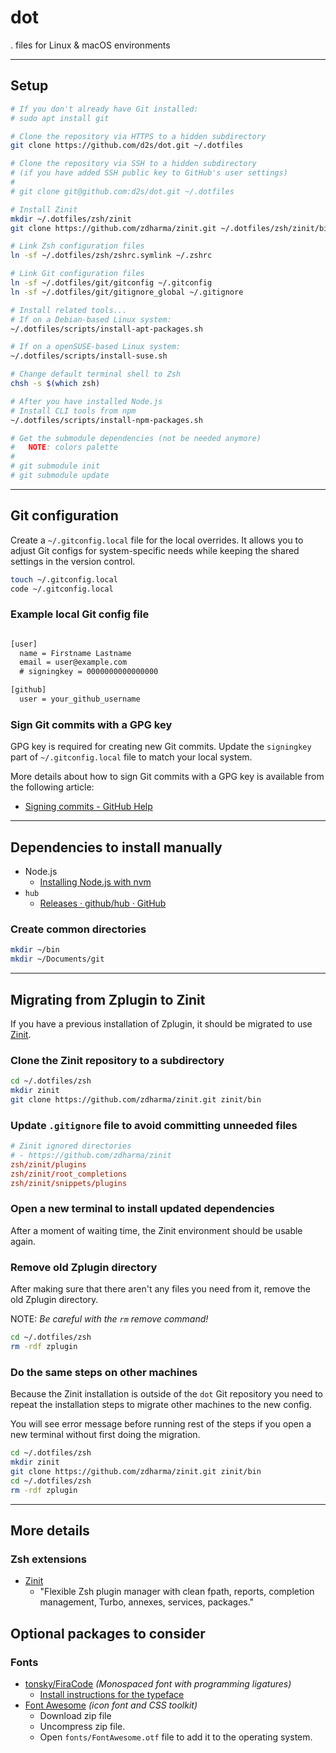 # dot

. files for Linux & macOS environments

---

## Setup

```sh
# If you don't already have Git installed:
# sudo apt install git

# Clone the repository via HTTPS to a hidden subdirectory
git clone https://github.com/d2s/dot.git ~/.dotfiles

# Clone the repository via SSH to a hidden subdirectory
# (if you have added SSH public key to GitHub's user settings)
#
# git clone git@github.com:d2s/dot.git ~/.dotfiles

# Install Zinit
mkdir ~/.dotfiles/zsh/zinit
git clone https://github.com/zdharma/zinit.git ~/.dotfiles/zsh/zinit/bin

# Link Zsh configuration files
ln -sf ~/.dotfiles/zsh/zshrc.symlink ~/.zshrc

# Link Git configuration files
ln -sf ~/.dotfiles/git/gitconfig ~/.gitconfig
ln -sf ~/.dotfiles/git/gitignore_global ~/.gitignore

# Install related tools...
# If on a Debian-based Linux system:
~/.dotfiles/scripts/install-apt-packages.sh

# If on a openSUSE-based Linux system:
~/.dotfiles/scripts/install-suse.sh

# Change default terminal shell to Zsh
chsh -s $(which zsh)

# After you have installed Node.js
# Install CLI tools from npm
~/.dotfiles/scripts/install-npm-packages.sh

# Get the submodule dependencies (not be needed anymore)
#   NOTE: colors palette
#
# git submodule init
# git submodule update

```

---

## Git configuration

Create a `~/.gitconfig.local` file for the local overrides.
It allows you to adjust Git configs for system-specific needs
while keeping the shared settings in the version control.

```sh
touch ~/.gitconfig.local
code ~/.gitconfig.local
```


### Example local Git config file

```txt

[user]
  name = Firstname Lastname
  email = user@example.com
  # signingkey = 0000000000000000

[github]
  user = your_github_username

```

### Sign Git commits with a GPG key

GPG key is required for creating new Git commits.
Update the `signingkey` part of `~/.gitconfig.local` file to match your local system.

More details about how to sign Git commits with a GPG key is available from the following article:

- [Signing commits - GitHub Help](https://help.github.com/articles/signing-commits-using-gpg/)

---

## Dependencies to install manually

- Node.js
  - [Installing Node.js with nvm](https://gist.github.com/d2s/372b5943bce17b964a79)
- `hub`
  - [Releases · github/hub · GitHub](https://github.com/github/hub/releases)


### Create common directories

```sh
mkdir ~/bin
mkdir ~/Documents/git
```

---

## Migrating from Zplugin to Zinit

If you have a previous installation of Zplugin,
it should be migrated to use [Zinit](https://github.com/zdharma/zinit).

### Clone the Zinit repository to a subdirectory

```sh
cd ~/.dotfiles/zsh
mkdir zinit
git clone https://github.com/zdharma/zinit.git zinit/bin
```

### Update `.gitignore` file to avoid committing unneeded files

```conf
# Zinit ignored directories
# - https://github.com/zdharma/zinit
zsh/zinit/plugins
zsh/zinit/root_completions
zsh/zinit/snippets/plugins
```

### Open a new terminal to install updated dependencies

After a moment of waiting time, the Zinit environment should be usable again.


### Remove old Zplugin directory

After making sure that there aren't any files you need from it,
remove the old Zplugin directory.

NOTE: *Be careful with the `rm` remove command!*

```sh
cd ~/.dotfiles/zsh
rm -rdf zplugin
```

### Do the same steps on other machines

Because the Zinit installation is outside of the `dot` Git repository
you need to repeat the installation steps to migrate other machines to the new config.

You will see error message before running rest of the steps
if you open a new terminal without first doing the migration.

```sh
cd ~/.dotfiles/zsh
mkdir zinit
git clone https://github.com/zdharma/zinit.git zinit/bin
cd ~/.dotfiles/zsh
rm -rdf zplugin
```

---


## More details

### Zsh extensions

- [Zinit](https://github.com/zdharma/zinit)
  - "Flexible Zsh plugin manager with clean fpath, reports, completion management, Turbo, annexes, services, packages."


## Optional packages to consider

### Fonts

- [tonsky/FiraCode](https://github.com/tonsky/FiraCode) _(Monospaced font with programming ligatures)_
  - [Install instructions for the typeface](https://github.com/tonsky/FiraCode/wiki)
- [Font Awesome](http://fontawesome.io/) _(icon font and CSS toolkit)_
  - Download zip file
  - Uncompress zip file.
  - Open `fonts/FontAwesome.otf` file to add it to the operating system.


